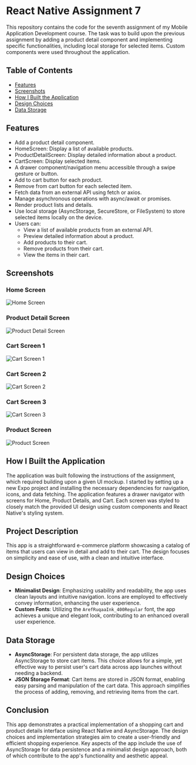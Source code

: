 # React Native Assignment 7

This repository contains the code for the seventh assignment of my Mobile Application Development course. The task was to build upon the previous assignment by adding a product detail component and implementing specific functionalities, including local storage for selected items. Custom components were used throughout the application.

## Table of Contents

- [Features](#features)
- [Screenshots](#screenshots)
- [How I Built the Application](#how-i-built-the-application)
- [Design Choices](#design-choices)
- [Data Storage](#data-storage)

## Features

- Add a product detail component.
- HomeScreen: Display a list of available products.
- ProductDetailScreen: Display detailed information about a product.
- CartScreen: Display selected items.
- A drawer component/navigation menu accessible through a swipe gesture or button.
- Add to cart button for each product.
- Remove from cart button for each selected item.
- Fetch data from an external API using fetch or axios.
- Manage asynchronous operations with async/await or promises.
- Render product lists and details.
- Use local storage (AsyncStorage, SecureStore, or FileSystem) to store selected items locally on the device.
- Users can:
  - View a list of available products from an external API.
  - Preview detailed information about a product.
  - Add products to their cart.
  - Remove products from their cart.
  - View the items in their cart.

## Screenshots

### Home Screen

![Home Screen](./pg1.jpg)

### Product Detail Screen

![Product Detail Screen](./pg2.jpg)

### Cart Screen 1

![Cart Screen 1](./pg3.jpg)

### Cart Screen 2

![Cart Screen 2](./pg4.jpg)

### Cart Screen 3

![Cart Screen 3](./pg5.jpg)

### Product Screen

![Product Screen](./pg6.jpg)

## How I Built the Application

The application was built following the instructions of the assignment, which required building upon a given UI mockup. I started by setting up a new Expo project and installing the necessary dependencies for navigation, icons, and data fetching. The application features a drawer navigator with screens for Home, Product Details, and Cart. Each screen was styled to closely match the provided UI design using custom components and React Native's styling system.

## Project Description

This app is a straightforward e-commerce platform showcasing a catalog of items that users can view in detail and add to their cart. The design focuses on simplicity and ease of use, with a clean and intuitive interface.

## Design Choices

- **Minimalist Design**: Emphasizing usability and readability, the app uses clean layouts and intuitive navigation. Icons are employed to effectively convey information, enhancing the user experience.
- **Custom Fonts**: Utilizing the `ArefRuqaaInk_400Regular` font, the app achieves a unique and elegant look, contributing to an enhanced overall user experience.

## Data Storage

- **AsyncStorage**: For persistent data storage, the app utilizes AsyncStorage to store cart items. This choice allows for a simple, yet effective way to persist user's cart data across app launches without needing a backend.
- **JSON Storage Format**: Cart items are stored in JSON format, enabling easy parsing and manipulation of the cart data. This approach simplifies the process of adding, removing, and retrieving items from the cart.

## Conclusion

This app demonstrates a practical implementation of a shopping cart and product details interface using React Native and AsyncStorage. The design choices and implementation strategies aim to create a user-friendly and efficient shopping experience. Key aspects of the app include the use of AsyncStorage for data persistence and a minimalist design approach, both of which contribute to the app's functionality and aesthetic appeal.
